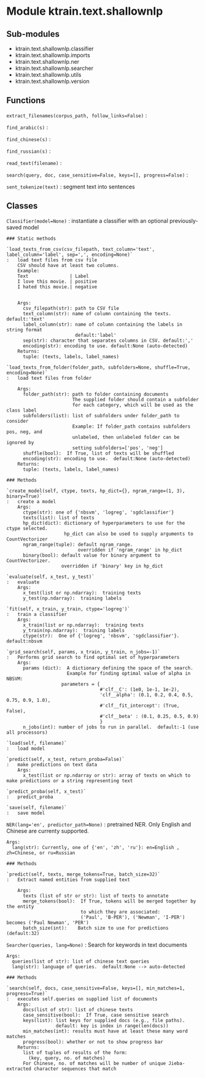 Module ktrain.text.shallownlp
=============================

Sub-modules
-----------
* ktrain.text.shallownlp.classifier
* ktrain.text.shallownlp.imports
* ktrain.text.shallownlp.ner
* ktrain.text.shallownlp.searcher
* ktrain.text.shallownlp.utils
* ktrain.text.shallownlp.version

Functions
---------

    
`extract_filenames(corpus_path, follow_links=False)`
:   

    
`find_arabic(s)`
:   

    
`find_chinese(s)`
:   

    
`find_russian(s)`
:   

    
`read_text(filename)`
:   

    
`search(query, doc, case_sensitive=False, keys=[], progress=False)`
:   

    
`sent_tokenize(text)`
:   segment text into sentences

Classes
-------

`Classifier(model=None)`
:   instantiate a classifier with an optional previously-saved model

    ### Static methods

    `load_texts_from_csv(csv_filepath, text_column='text', label_column='label', sep=',', encoding=None)`
    :   load text files from csv file
        CSV should have at least two columns.
        Example:
        Text               | Label
        I love this movie. | positive
        I hated this movie.| negative
        
        
        Args:
          csv_filepath(str): path to CSV file
          text_column(str): name of column containing the texts. default:'text'
          label_column(str): name of column containing the labels in string format
                             default:'label'
          sep(str): character that separates columns in CSV. default:','
          encoding(str): encoding to use. default:None (auto-detected)
        Returns:
          tuple: (texts, labels, label_names)

    `load_texts_from_folder(folder_path, subfolders=None, shuffle=True, encoding=None)`
    :   load text files from folder
        
        Args:
          folder_path(str): path to folder containing documents
                            The supplied folder should contain a subfolder
                            for each category, which will be used as the class label
          subfolders(list): list of subfolders under folder_path to consider
                            Example: If folder_path contains subfolders pos, neg, and 
                            unlabeled, then unlabeled folder can be ignored by
                            setting subfolders=['pos', 'neg']
          shuffle(bool):  If True, list of texts will be shuffled
          encoding(str): encoding to use.  default:None (auto-detected)
        Returns:
          tuple: (texts, labels, label_names)

    ### Methods

    `create_model(self, ctype, texts, hp_dict={}, ngram_range=(1, 3), binary=True)`
    :   create a model
        Args:
          ctype(str): one of {'nbsvm', 'logreg', 'sgdclassifier'}
          texts(list): list of texts
          hp_dict(dict): dictionary of hyperparameters to use for the ctype selected.
                         hp_dict can also be used to supply arguments to CountVectorizer
          ngram_range(tuple): default ngram_range.
                              overridden if 'ngram_range' in hp_dict
          binary(bool): default value for binary argument to CountVectorizer.
                        overridden if 'binary' key in hp_dict

    `evaluate(self, x_test, y_test)`
    :   evaluate
        Args:
          x_test(list or np.ndarray):  training texts
          y_test(np.ndarray):  training labels

    `fit(self, x_train, y_train, ctype='logreg')`
    :   train a classifier
        Args:
          x_train(list or np.ndarray):  training texts
          y_train(np.ndarray):  training labels
          ctype(str):  One of {'logreg', 'nbsvm', 'sgdclassifier'}.  default:nbsvm

    `grid_search(self, params, x_train, y_train, n_jobs=-1)`
    :   Performs grid search to find optimal set of hyperparameters
        Args:
          params (dict):  A dictionary defining the space of the search.
                          Example for finding optimal value of alpha in NBSVM:
                        parameters = {
                                      #'clf__C': (1e0, 1e-1, 1e-2),
                                      'clf__alpha': (0.1, 0.2, 0.4, 0.5, 0.75, 0.9, 1.0),
                                      #'clf__fit_intercept': (True, False),
                                      #'clf__beta' : (0.1, 0.25, 0.5, 0.9) 
                                      }
          n_jobs(int): number of jobs to run in parallel.  default:-1 (use all processors)

    `load(self, filename)`
    :   load model

    `predict(self, x_test, return_proba=False)`
    :   make predictions on text data
        Args:
          x_test(list or np.ndarray or str): array of texts on which to make predictions or a string representing text

    `predict_proba(self, x_test)`
    :   predict_proba

    `save(self, filename)`
    :   save model

`NER(lang='en', predictor_path=None)`
:   pretrained NER.
    Only English and Chinese are currenty supported.
    
    Args:
      lang(str): Currently, one of {'en', 'zh', 'ru'}: en=English , zh=Chinese, or ru=Russian

    ### Methods

    `predict(self, texts, merge_tokens=True, batch_size=32)`
    :   Extract named entities from supplied text
        
        Args:
          texts (list of str or str): list of texts to annotate
          merge_tokens(bool):  If True, tokens will be merged together by the entity
                               to which they are associated:
                               ('Paul', 'B-PER'), ('Newman', 'I-PER') becomes ('Paul Newman', 'PER')
          batch_size(int):    Batch size to use for predictions (default:32)

`Searcher(queries, lang=None)`
:   Search for keywords in text documents
    
    Args:
      queries(list of str): list of chinese text queries
      lang(str): language of queries.  default:None --> auto-detected

    ### Methods

    `search(self, docs, case_sensitive=False, keys=[], min_matches=1, progress=True)`
    :   executes self.queries on supplied list of documents
        Args:
          docs(list of str): list of chinese texts
          case_sensitive(bool):  If True, case sensitive search
          keys(list): list keys for supplied docs (e.g., file paths).
                      default: key is index in range(len(docs))
          min_matches(int): results must have at least these many word matches
          progress(bool): whether or not to show progress bar
        Returns:
          list of tuples of results of the form:
            (key, query, no. of matches)
          For Chinese, no. of matches will be number of unique Jieba-extracted character sequences that match
